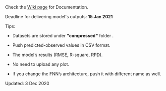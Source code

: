 Check the [Wiki page](https://github.com/saberioon/WORLDSOILS/wiki) for Documentation.

Deadline for delivering model's outputs: __15 Jan 2021__

Tips:

* Datasets are stored under __"compressed"__ folder . 

* Push predicted-observed values in CSV format.

* The model’s results (RMSE, R-square, RPD). 

* No need to upload any plot. 

* If you change the FNN’s architecture, push it with different name as well.  



Updated: 3 Dec 2020

